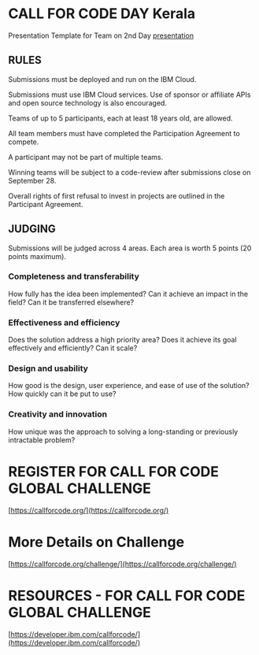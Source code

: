 # CALL FOR CODE DAY Kerala

Presentation Template for Team on 2nd Day [presentation](https://github.com/IBMDevConnect/callforcodekerala/blob/master/Hackathon%20Presentation%20Template%20-%20CFC%20Kerala.pptx)



## RULES

Submissions must be deployed and run on the IBM Cloud.

Submissions must use IBM Cloud services. Use of sponsor or affiliate APIs and open source technology is also encouraged.

Teams of up to 5 participants, each at least 18 years old, are allowed.

All team members must have completed the Participation Agreement to compete.

A participant may not be part of multiple teams.

Winning teams will be subject to a code-review after submissions close on September 28.

Overall rights of first refusal to invest in projects are outlined in the Participant Agreement.



## JUDGING

Submissions will be judged across 4 areas. Each area is worth 5 points (20 points maximum).
### Completeness and transferability

How fully has the idea been implemented? Can it achieve an impact in the field? Can it be transferred elsewhere?

### Effectiveness and efficiency

Does the solution address a high priority area? Does it achieve its goal effectively and efficiently? Can it scale?

### Design and usability

How good is the design, user experience, and ease of use of the solution? How quickly can it be put to use?

### Creativity and innovation

How unique was the approach to solving a long-standing or previously intractable problem?



# REGISTER FOR CALL FOR CODE GLOBAL CHALLENGE

[https://callforcode.org/](https://callforcode.org/)

# More Details on Challenge
[https://callforcode.org/challenge/](https://callforcode.org/challenge/)

# RESOURCES -  FOR CALL FOR CODE GLOBAL CHALLENGE 

[https://developer.ibm.com/callforcode/](https://developer.ibm.com/callforcode/)

